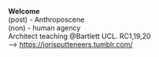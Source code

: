 **Welcome**       
(post) - Anthroposcene  
(non)  - human agency   
Architect teaching @Bartlett UCL. 
RC1,19,20
<br>
--> https://jorisputteneers.tumblr.com/

